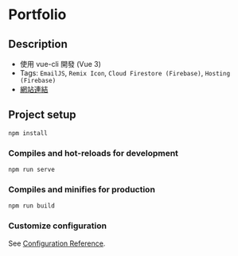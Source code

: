 # Portfolio

## Description
* 使用 vue-cli 開發 (Vue 3)
* Tags: ```EmailJS```, ```Remix Icon```, ```Cloud Firestore (Firebase)```, ```Hosting (Firebase)``` 
* [網站連結](https://portfolio-b122f.web.app/)

## Project setup

```
npm install
```

### Compiles and hot-reloads for development

```
npm run serve
```

### Compiles and minifies for production

```
npm run build
```

### Customize configuration

See [Configuration Reference](https://cli.vuejs.org/config/).
